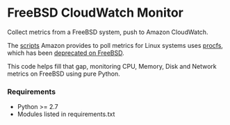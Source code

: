 # FreeBSD CloudWatch Monitor

Collect metrics from a FreeBSD system, push to Amazon CloudWatch.

The [scripts](http://docs.aws.amazon.com/AWSEC2/latest/UserGuide/mon-scripts.html) Amazon provides to poll metrics for Linux systems uses [procfs](https://en.wikipedia.org/wiki/Procfs), which has been [deprecated on FreeBSD](https://lists.freebsd.org/pipermail/freebsd-fs/2011-February/010760.html). 

This code helps fill that gap, monitoring CPU, Memory, Disk and Network metrics on FreeBSD using pure Python.

### Requirements

* Python >= 2.7
* Modules listed in requirements.txt
